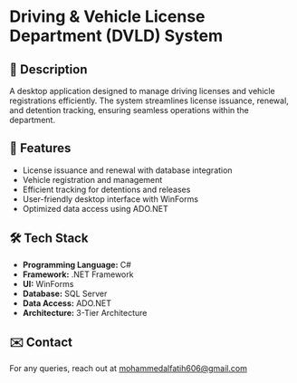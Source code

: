 # Driving & Vehicle License Department (DVLD) System

## 📌 Description
A desktop application designed to manage driving licenses and vehicle registrations efficiently. 
The system streamlines license issuance, renewal, and detention tracking, ensuring seamless operations within the department.

## 🚀 Features
- License issuance and renewal with database integration
- Vehicle registration and management
- Efficient tracking for detentions and releases
- User-friendly desktop interface with WinForms
- Optimized data access using ADO.NET

## 🛠 Tech Stack
- **Programming Language:** C#
- **Framework:** .NET Framework
- **UI:** WinForms
- **Database:** SQL Server
- **Data Access:** ADO.NET
- **Architecture:** 3-Tier Architecture

## ✉️ Contact
For any queries, reach out at [mohammedalfatih606@gmail.com](mailto:your-email@example.com)
